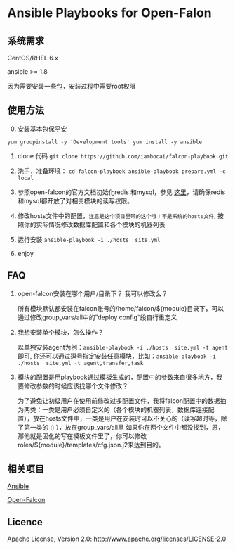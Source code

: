 Ansible Playbooks for Open-Falon
====================================

系统需求
------------------------------------

CentOS/RHEL 6.x

ansible >= 1.8

因为需要安装一些包，安装过程中需要root权限

使用方法
------------------------------------
0. 安装基本包保平安

`
	yum groupinstall -y 'Development tools'
	yum install -y ansible
`

1. clone 代码
`
	git clone https://github.com/iambocai/falcon-playbook.git
`

2.  洗手，准备环境：
`
	cd falcon-playbook
	ansible-playbook prepare.yml -c local
`
	
3.   参照open-falcon的官方文档初始化redis 和mysql，参见 [这里](http://book.open-falcon.com/zh/install/prepare.html)，请确保redis和mysql都开放了对相关模块的读写权限。

4.   修改hosts文件中的配置，`注意是这个项目里带的这个哦！不是系统的hosts文件`, 按照你的实际情况修改数据库配置和各个模块的机器列表

5. 运行安装
`
	  ansible-playbook -i ./hosts  site.yml
`

6. enjoy


FAQ
------------------------------------
1.  open-falcon安装在哪个用户/目录下？ 我可以修改么？

	所有模块默认都安装在falcon账号的/home/falcon/${module}目录下，可以通过修改group_vars/all中的”deploy config“段自行重定义
	
2.  我想安装单个模块，怎么操作？

	以单独安装agent为例：`ansible-playbook -i ./hosts  site.yml -t agent` 即可, 你还可以通过逗号指定安装任意模块，比如：`ansible-playbook -i ./hosts  site.yml -t agent,transfer,task` 

3. 模块的配置是用playbook通过模板生成的，配置中的参数来自很多地方，我要修改参数的时候应该找哪个文件修改？

	为了避免让初级用户在使用前修改过多配置文件，我将falcon配置中的数据抽为两类：一类是用户必须自定义的（各个模块的机器列表，数据库连接配置），放在hosts文件中，一类是用户在安装时可以不关心的（读写超时等，除了第一类的 :) ），放在group_vars/all里
	如果你在两个文件中都没找到，恩，那他就是固化的写在模板文件里了，你可以修改roles/${module}/templates/cfg.json.j2来达到目的。


相关项目
------------------------------------

[Ansible](http://www,ansible.com)

[Open-Falcon](http://www.open-falcon.com)

Licence
------------------------------------
Apache License, Version 2.0: http://www.apache.org/licenses/LICENSE-2.0
